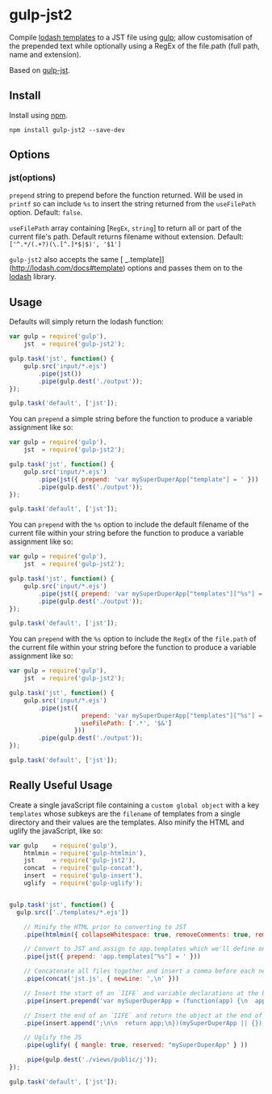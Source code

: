gulp-jst2
=========

Compile [lodash templates](http://lodash.com/docs#template) to a JST file using [gulp](https://github.com/wearefractal/gulp); allow customisation of the prepended text while optionally using a RegEx of the file.path (full path, name and extension).

Based on [gulp-jst](https://github.com/rdmurphy/gulp-jst).

Install
-------

Install using [npm](https://npmjs.org/package/gulp-jst2).

```
npm install gulp-jst2 --save-dev
```

Options
-------

### jst(options)

`prepend` string to prepend before the function returned.  Will be used in `printf` so can include `%s` to insert the string returned from the `useFilePath` option. Default: `false`.

`useFilePath` array containing [`RegEx`, `string`] to return all or part of the current file's path. Default returns filename without extension. Default: `['^.*/(.+?)(\.[^.]*$|$)', '$1']`

`gulp-jst2` also accepts the same [ _.template]](http://lodash.com/docs#template) options and passes them on to the [lodash](http://lodash.com/) library.


Usage
-----

Defaults will simply return the lodash function:
```js
var gulp = require('gulp'),
    jst  = require('gulp-jst2');

gulp.task('jst', function() {
    gulp.src('input/*.ejs')
        .pipe(jst())
        .pipe(gulp.dest('./output'));
});

gulp.task('default', ['jst']);
```

You can `prepend` a simple string before the function to produce a variable assignment like so:
```js
var gulp = require('gulp'),
    jst  = require('gulp-jst2');

gulp.task('jst', function() {
    gulp.src('input/*.ejs')
        .pipe(jst({ prepend: 'var mySuperDuperApp["template"] = ' }))
        .pipe(gulp.dest('./output'));
});

gulp.task('default', ['jst']);
```

You can `prepend` with the `%s` option to include the default filename of the current file within your string before the function to produce a variable assignment like so:
```js
var gulp = require('gulp'),
    jst  = require('gulp-jst2');

gulp.task('jst', function() {
    gulp.src('input/*.ejs')
        .pipe(jst({ prepend: 'var mySuperDuperApp["templates"]["%s"] = ' }))
        .pipe(gulp.dest('./output'));
});

gulp.task('default', ['jst']);
```

You can `prepend` with the `%s` option to include the `RegEx` of the `file.path` of the current file within your string before the function to produce a variable assignment like so:
```js
var gulp = require('gulp'),
    jst  = require('gulp-jst2');

gulp.task('jst', function() {
    gulp.src('input/*.ejs')
        .pipe(jst({
                    prepend: 'var mySuperDuperApp["templates"]["%s"] = ',
                    useFilePath: ['.*', '$&']
                  }))
        .pipe(gulp.dest('./output'));
});

gulp.task('default', ['jst']);
```


Really Useful Usage
-------------------

Create a single javaScript file containing a `custom global object` with a key `templates` whose subkeys are the `filename` of templates from a single directory and their values are the templates.  Also minify the HTML and uglify the javaScript, like so:

```js
var gulp    = require('gulp'),
    htmlmin = require('gulp-htmlmin'),
    jst     = require('gulp-jst2'),
    concat  = require('gulp-concat'),
    insert  = require('gulp-insert'),
    uglify  = require('gulp-uglify');


gulp.task('jst', function() {
  gulp.src(['./templates/*.ejs'])

    // Minify the HTML prior to converting to JST
    .pipe(htmlmin({ collapseWhitespace: true, removeComments: true, removeCommentsFromCDATA: true }))

    // Convert to JST and assign to app.templates which we'll define once all files are concatenated in
    .pipe(jst({ prepend: 'app.templates["%s"] = ' }))

    // Concatenate all files together and insert a comma before each newLine
    .pipe(concat('jst.js', { newLine: ',\n' }))

    // Insert the start of an `IIFE` and variable declarations at the beginning of the file
    .pipe(insert.prepend('var mySuperDuperApp = (function(app) {\n  app.templates = app.templates || {};\n\n'))

    // Insert the end of an `IIFE` and return the object at the end of the file (also the last function from the jst call will not end with a semicolon, so add one here)
    .pipe(insert.append(';\n\n  return app;\n})(mySuperDuperApp || {});\n'))

    // Uglify the JS
    .pipe(uglify( { mangle: true, reserved: "mySuperDuperApp" } ))

    .pipe(gulp.dest('./views/public/j'));
});

gulp.task('default', ['jst']);
```
